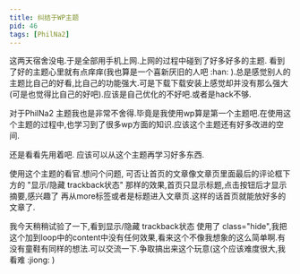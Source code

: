 ```yaml
---
title: 纠结于WP主题
pid: 46
tags: [PhilNa2]
---
```

这两天宿舍没电.于是全部用手机上网.上网的过程中碰到了好多好多的主题.
看到了好的主题心里就有点痒痒(我也算是一个喜新厌旧的人吧 :han: ).总是感觉别人的主题比自己的好看,比自己的功能强大.可是下载下载安装上感觉却并没有那么强大(可是也觉得比自己的好吧).应该是自己优化的不好吧.或者是hack不够.

对于PhilNa2 主题我也是非常不舍得.毕竟是我使用wp算是第一个主题吧.在使用这个主题的过程中,也学习到了很多wp方面的知识.应该这个主题还有好多改进的空间.

还是看看先用着吧. 应该可以从这个主题再学习好多东西.

使用这个主题的看官.想问个问题,
可否让首页的文章像文章页里面最后的评论框下方的 "显示/隐藏 trackback状态" 那样的效果,首页只显示标题,点击按钮后才显示摘要,感兴趣了 再从more标签或者是标题进入文章页.这样的话首页就能放好多的文章了.

我今天稍稍试验了一下,看到显示/隐藏 trackback状态 使用了 class="hide",我把这个加到loop中的content中没有任何效果,看来这个不像我想象的这么简单啊.有没有童鞋有同样的想法.可以交流一下.争取搞出来这个玩意(这个应该难度很大,我看难 :jiong: )
